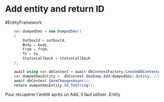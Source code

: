 # Add entity and return ID
#EntityFramework 

```C#
	var dumpedSms = new DumpedSms()
	{
	    OutboxId = outboxId,
	    Body = body,
	    From = from,
	    To = to,
	    StatusCallback = statusCallback
	};

	await using var dbContext = await dbContextFactory.CreateDbContextAsync();
	var dumpedSmsEntity =  dbContext.SmsDump.Add(dumpedSms).Entity; //KEY OPINT**
	await dbContext.SaveChangesAsync();
	return dumpedSmsEntity.Id.ToString();
```
Pour récupérer l'entité après un Add, il faut utiliser .Entity